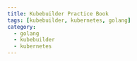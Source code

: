 ```yaml
---
title: Kubebuilder Practice Book
tags: [kubebuilder, kubernetes, golang]
category:
  - golang
  - kubebuilder
  - kubernetes
---
```

